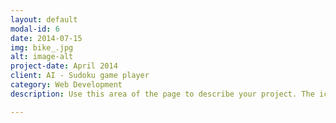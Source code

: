```yaml
---
layout: default
modal-id: 6
date: 2014-07-15
img: bike_.jpg
alt: image-alt
project-date: April 2014
client: AI - Sudoku game player
category: Web Development
description: Use this area of the page to describe your project. The icon above is part of a free icon set by <a href="https://sellfy.com/p/8Q9P/jV3VZ/">Flat Icons</a>. On their website, you can download their free set with 16 icons, or you can purchase the entire set with 146 icons for only $12!

---
```

